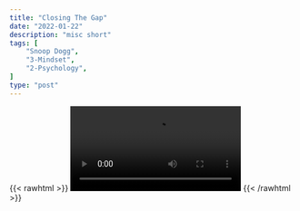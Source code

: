 ```yaml
---
title: "Closing The Gap"
date: "2022-01-22"
description: "misc short"
tags: [
    "Snoop Dogg",
    "3-Mindset",
    "2-Psychology",
]
type: "post"
---
```

{{< rawhtml >}}
    <video width="auto" height="auto" controls>
        <source src="https://clips.dev00ps.com/MISC/closing_the_gap.mp4" type="video/mp4"> 
    </video>
{{< /rawhtml >}}